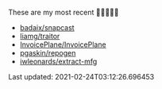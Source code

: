 These are my most recent 🌟🌟🌟🌟🌟

* [badaix/snapcast](https://github.com/badaix/snapcast)
* [liamg/traitor](https://github.com/liamg/traitor)
* [InvoicePlane/InvoicePlane](https://github.com/InvoicePlane/InvoicePlane)
* [pgaskin/repogen](https://github.com/pgaskin/repogen)
* [iwleonards/extract-mfg](https://github.com/iwleonards/extract-mfg)

Last updated: 2021-02-24T03:12:26.696453
